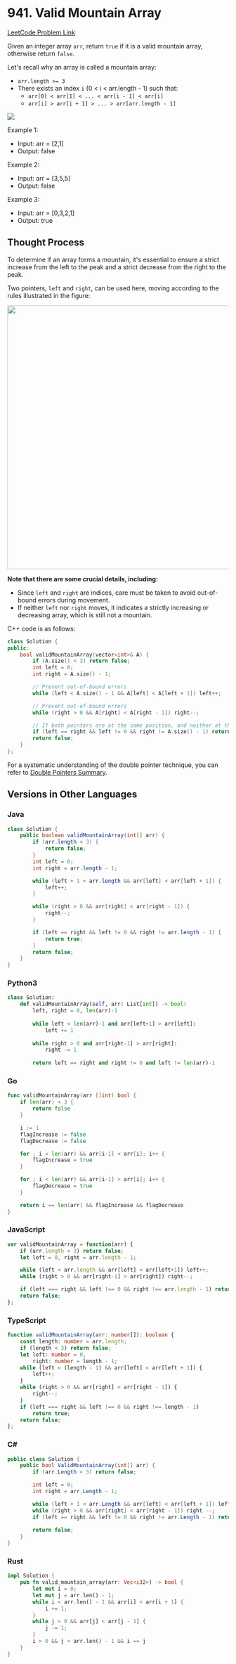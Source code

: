 # 941. Valid Mountain Array

[LeetCode Problem Link](https://leetcode.com/problems/valid-mountain-array/)

Given an integer array `arr`, return `true` if it is a valid mountain array, otherwise return `false`.

Let's recall why an array is called a mountain array:

* `arr.length >= 3`
* There exists an index `i` (0 < i < arr.length - 1) such that:
  * `arr[0] < arr[1] < ... < arr[i - 1] < arr[i]`
  * `arr[i] > arr[i + 1] > ... > arr[arr.length - 1]`

![](https://file1.kamacoder.com/i/algo/20210729103604.png)

Example 1:
* Input: arr = [2,1]
* Output: false

Example 2:
* Input: arr = [3,5,5]
* Output: false

Example 3:
* Input: arr = [0,3,2,1]
* Output: true

## Thought Process

To determine if an array forms a mountain, it's essential to ensure a strict increase from the left to the peak and a strict decrease from the right to the peak.

Two pointers, `left` and `right`, can be used here, moving according to the rules illustrated in the figure:

<img src='https://file1.kamacoder.com/i/algo/941.有效的山脉数组.png' width=600> </img></div>

**Note that there are some crucial details, including:**

* Since `left` and `right` are indices, care must be taken to avoid out-of-bound errors during movement.
* If neither `left` nor `right` moves, it indicates a strictly increasing or decreasing array, which is still not a mountain.

C++ code is as follows:

```cpp
class Solution {
public:
    bool validMountainArray(vector<int>& A) {
        if (A.size() < 3) return false;
        int left = 0;
        int right = A.size() - 1;

        // Prevent out-of-bound errors
        while (left < A.size() - 1 && A[left] < A[left + 1]) left++;

        // Prevent out-of-bound errors
        while (right > 0 && A[right] < A[right - 1]) right--;

        // If both pointers are at the same position, and neither at the start or end, it is a mountain
        if (left == right && left != 0 && right != A.size() - 1) return true;
        return false;
    }
};
```

For a systematic understanding of the double pointer technique, you can refer to [Double Pointers Summary](https://keetcoder.com/problems/double-pointers-summary.html).

## Versions in Other Languages

### Java

```java
class Solution {
    public boolean validMountainArray(int[] arr) {
        if (arr.length < 3) {
            return false;
        }
        int left = 0;
        int right = arr.length - 1;

        while (left + 1 < arr.length && arr[left] < arr[left + 1]) {
            left++;
        }

        while (right > 0 && arr[right] < arr[right - 1]) {
            right--;
        }

        if (left == right && left != 0 && right != arr.length - 1) {
            return true;
        }
        return false;
    }
}
```

### Python3

```python
class Solution:
    def validMountainArray(self, arr: List[int]) -> bool:
        left, right = 0, len(arr)-1
        
        while left < len(arr)-1 and arr[left+1] > arr[left]:
            left += 1
        
        while right > 0 and arr[right-1] > arr[right]:
            right -= 1
        
        return left == right and right != 0 and left != len(arr)-1
```

### Go

```go
func validMountainArray(arr []int) bool {
	if len(arr) < 3 {
		return false
	}

	i := 1
	flagIncrease := false
	flagDecrease := false

	for ; i < len(arr) && arr[i-1] < arr[i]; i++ {
		flagIncrease = true
	}

	for ; i < len(arr) && arr[i-1] > arr[i]; i++ {
		flagDecrease = true
	}

	return i == len(arr) && flagIncrease && flagDecrease
}
```

### JavaScript

```js
var validMountainArray = function(arr) {
    if (arr.length < 3) return false;
    let left = 0, right = arr.length - 1;

    while (left < arr.length && arr[left] < arr[left+1]) left++;
    while (right > 0 && arr[right-1] > arr[right]) right--;

    if (left === right && left !== 0 && right !== arr.length - 1) return true;
    return false;
};
```

### TypeScript

```typescript
function validMountainArray(arr: number[]): boolean {
    const length: number = arr.length;
    if (length < 3) return false;
    let left: number = 0,
        right: number = length - 1;
    while (left < (length - 1) && arr[left] < arr[left + 1]) {
        left++;
    }
    while (right > 0 && arr[right] < arr[right - 1]) {
        right--;
    }
    if (left === right && left !== 0 && right !== length - 1)
        return true;
    return false;
};
```

### C#

```csharp
public class Solution {
    public bool ValidMountainArray(int[] arr) {
        if (arr.Length < 3) return false;

        int left = 0;
        int right = arr.Length - 1;

        while (left + 1 < arr.Length && arr[left] < arr[left + 1]) left ++;
        while (right > 0 && arr[right] < arr[right - 1]) right --;
        if (left == right && left != 0 && right != arr.Length - 1) return true;
	
        return false;
    }
}
```

### Rust

```rust
impl Solution {
    pub fn valid_mountain_array(arr: Vec<i32>) -> bool {
        let mut i = 0;
        let mut j = arr.len() - 1;
        while i < arr.len() - 1 && arr[i] < arr[i + 1] {
            i += 1;
        }
        while j > 0 && arr[j] < arr[j - 1] {
            j -= 1;
        }
        i > 0 && j < arr.len() - 1 && i == j
    }
}
```
